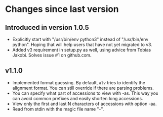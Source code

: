 # Changes since last version

## Introduced in version 1.0.5

* Explicitly start with "/usr/bin/env python3" instead of "/usr/bin/env python". Hoping that will
  help users that have not yet migrated to v3.
* Added v3 requirement in setup.py as well, using advice from Tobias Jakobi. Solves issue #1 on github.com.


## v1.1.0

* Implemented format guessing. By default, `alv` tries to identify the alignment format. You can still override if there are parsing problems.
* You can specify what part of accessions to view with -as. This way you can avoid common prefixes and easily shorten long accessions.
* View only the first and last N characters of accessions with option -aa.
* Read from stdin with the magic file name "-".


